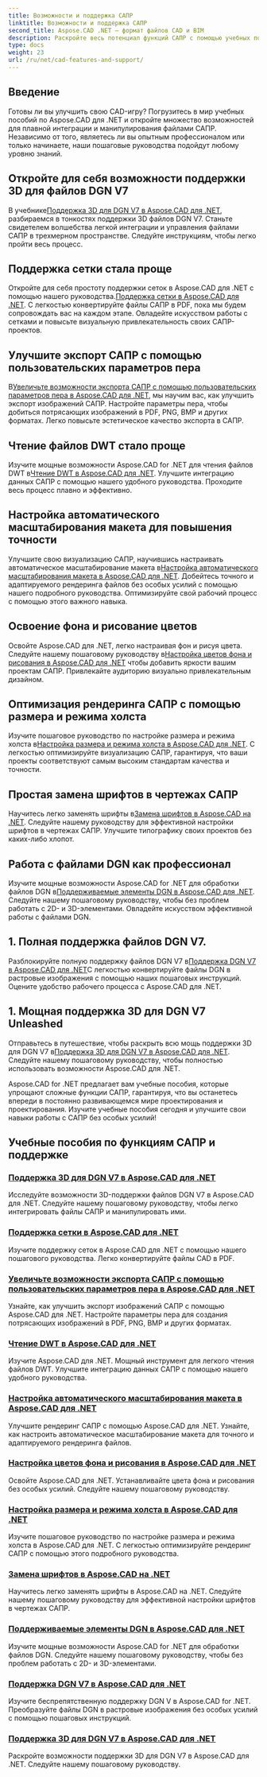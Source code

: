 ```yaml
---
title: Возможности и поддержка САПР
linktitle: Возможности и поддержка САПР
second_title: Aspose.CAD .NET — формат файлов CAD и BIM
description: Раскройте весь потенциал функций САПР с помощью учебных пособий по Aspose.CAD для .NET. Изучите поддержку 3D для DGN V7, работу с сетками, настройку пера и многое другое без особых усилий.
type: docs
weight: 23
url: /ru/net/cad-features-and-support/
---
```


## Введение

Готовы ли вы улучшить свою CAD-игру? Погрузитесь в мир учебных пособий по Aspose.CAD для .NET и откройте множество возможностей для плавной интеграции и манипулирования файлами САПР. Независимо от того, являетесь ли вы опытным профессионалом или только начинаете, наши пошаговые руководства подойдут любому уровню знаний.

## Откройте для себя возможности поддержки 3D для файлов DGN V7

 В учебнике[Поддержка 3D для DGN V7 в Aspose.CAD для .NET](./3d-support-for-dgn-v7/), разбираемся в тонкостях поддержки 3D файлов DGN V7. Станьте свидетелем волшебства легкой интеграции и управления файлами САПР в трехмерном пространстве. Следуйте инструкциям, чтобы легко пройти весь процесс.

## Поддержка сетки стала проще

 Откройте для себя простоту поддержки сеток в Aspose.CAD для .NET с помощью нашего руководства.[Поддержка сетки в Aspose.CAD для .NET](./mesh-support/). С легкостью конвертируйте файлы САПР в PDF, пока мы будем сопровождать вас на каждом этапе. Овладейте искусством работы с сетками и повысьте визуальную привлекательность своих САПР-проектов.

## Улучшите экспорт САПР с помощью пользовательских параметров пера

 В[Увеличьте возможности экспорта САПР с помощью пользовательских параметров пера в Aspose.CAD для .NET](./pen-support-in-export/), мы научим вас, как улучшить экспорт изображений САПР. Настройте параметры пера, чтобы добиться потрясающих изображений в PDF, PNG, BMP и других форматах. Легко повысьте эстетическое качество экспорта в САПР.

## Чтение файлов DWT стало проще

Изучите мощные возможности Aspose.CAD for .NET для чтения файлов DWT в[Чтение DWT в Aspose.CAD для .NET](./reading-dwt/). Улучшите интеграцию данных САПР с помощью нашего удобного руководства. Проходите весь процесс плавно и эффективно.

## Настройка автоматического масштабирования макета для повышения точности

 Улучшите свою визуализацию САПР, научившись настраивать автоматическое масштабирование макета в[Настройка автоматического масштабирования макета в Aspose.CAD для .NET](./setting-auto-layout-scaling/). Добейтесь точного и адаптируемого рендеринга файлов без особых усилий с помощью нашего подробного руководства. Оптимизируйте свой рабочий процесс с помощью этого важного навыка.

## Освоение фона и рисование цветов

 Освойте Aspose.CAD для .NET, легко настраивая фон и рисуя цвета. Следуйте нашему пошаговому руководству в[Настройка цветов фона и рисования в Aspose.CAD для .NET](./setting-background-and-drawing-colors/) чтобы добавить яркости вашим проектам САПР. Привлекайте аудиторию визуально привлекательным дизайном.

## Оптимизация рендеринга САПР с помощью размера и режима холста

Изучите пошаговое руководство по настройке размера и режима холста в[Настройка размера и режима холста в Aspose.CAD для .NET](./setting-canvas-size-and-mode/). С легкостью оптимизируйте визуализацию САПР, гарантируя, что ваши проекты соответствуют самым высоким стандартам качества и точности.

## Простая замена шрифтов в чертежах САПР

 Научитесь легко заменять шрифты в[Замена шрифтов в Aspose.CAD на .NET](./substituting-fonts/). Следуйте нашему руководству для эффективной настройки шрифтов в чертежах САПР. Улучшите типографику своих проектов без каких-либо хлопот.

## Работа с файлами DGN как профессионал

 Изучите мощные возможности Aspose.CAD for .NET для обработки файлов DGN в[Поддерживаемые элементы DGN в Aspose.CAD для .NET](./supported-dgn-elements/). Следуйте нашему пошаговому руководству, чтобы без проблем работать с 2D- и 3D-элементами. Овладейте искусством эффективной работы с файлами DGN.

## 1. Полная поддержка файлов DGN V7.

 Разблокируйте полную поддержку файлов DGN V7 в[Поддержка DGN V7 в Aspose.CAD для .NET](./support-for-dgn-v7/)С легкостью конвертируйте файлы DGN в растровые изображения с помощью наших пошаговых инструкций. Оцените удобство рабочего процесса с Aspose.CAD для .NET.

## 1. Мощная поддержка 3D для DGN V7 Unleashed

 Отправьтесь в путешествие, чтобы раскрыть всю мощь поддержки 3D для DGN V7 в[Поддержка 3D для DGN V7 в Aspose.CAD для .NET](./support-of-3d-for-dgn-v7/). Следуйте нашему пошаговому руководству, чтобы полностью использовать возможности Aspose.CAD для .NET.

Aspose.CAD for .NET предлагает вам учебные пособия, которые упрощают сложные функции САПР, гарантируя, что вы останетесь впереди в постоянно развивающемся мире проектирования и проектирования. Изучите учебные пособия сегодня и улучшите свои навыки работы с САПР без особых усилий!
## Учебные пособия по функциям САПР и поддержке
### [Поддержка 3D для DGN V7 в Aspose.CAD для .NET](./3d-support-for-dgn-v7/)
Исследуйте возможности 3D-поддержки файлов DGN V7 в Aspose.CAD для .NET. Следуйте нашему пошаговому руководству, чтобы легко интегрировать файлы САПР и манипулировать ими.
### [Поддержка сетки в Aspose.CAD для .NET](./mesh-support/)
Изучите поддержку сеток в Aspose.CAD для .NET с помощью нашего пошагового руководства. Легко конвертируйте файлы CAD в PDF.
### [Увеличьте возможности экспорта САПР с помощью пользовательских параметров пера в Aspose.CAD для .NET](./pen-support-in-export/)
Узнайте, как улучшить экспорт изображений САПР с помощью Aspose.CAD для .NET. Настройте параметры пера для создания потрясающих изображений в PDF, PNG, BMP и других форматах.
### [Чтение DWT в Aspose.CAD для .NET](./reading-dwt/)
Изучите Aspose.CAD для .NET. Мощный инструмент для легкого чтения файлов DWT. Улучшите интеграцию данных САПР с помощью нашего удобного руководства.
### [Настройка автоматического масштабирования макета в Aspose.CAD для .NET](./setting-auto-layout-scaling/)
Улучшите рендеринг САПР с помощью Aspose.CAD для .NET. Узнайте, как настроить автоматическое масштабирование макета для точного и адаптируемого рендеринга файлов.
### [Настройка цветов фона и рисования в Aspose.CAD для .NET](./setting-background-and-drawing-colors/)
Освойте Aspose.CAD для .NET. Устанавливайте цвета фона и рисования без особых усилий. Следуйте нашему пошаговому руководству.
### [Настройка размера и режима холста в Aspose.CAD для .NET](./setting-canvas-size-and-mode/)
Изучите пошаговое руководство по настройке размера и режима холста в Aspose.CAD для .NET. С легкостью оптимизируйте рендеринг САПР с помощью этого подробного руководства.
### [Замена шрифтов в Aspose.CAD на .NET](./substituting-fonts/)
Научитесь легко заменять шрифты в Aspose.CAD на .NET. Следуйте нашему пошаговому руководству для эффективной настройки шрифтов в чертежах САПР.
### [Поддерживаемые элементы DGN в Aspose.CAD для .NET](./supported-dgn-elements/)
Изучите мощные возможности Aspose.CAD for .NET для обработки файлов DGN. Следуйте нашему пошаговому руководству, чтобы без проблем работать с 2D- и 3D-элементами.
### [Поддержка DGN V7 в Aspose.CAD для .NET](./support-for-dgn-v7/)
Изучите беспрепятственную поддержку DGN V в Aspose.CAD for .NET. Преобразуйте файлы DGN в растровые изображения без особых усилий с помощью пошаговых инструкций.
### [Поддержка 3D для DGN V7 в Aspose.CAD для .NET](./support-of-3d-for-dgn-v7/)
Раскройте возможности поддержки 3D для DGN V7 в Aspose.CAD для .NET. Следуйте нашему пошаговому руководству.